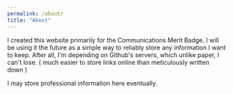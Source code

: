 ```yaml
---
permalink: /about/
title: "About"
---
```


I created this website primarily for the Communications Merit Badge. I will be using it the future as a simple way to reliably store any information I want to keep.
After all, I'm depending on Github's servers, which unlike paper, I can't lose. ( much easier to store links online than meticulously written down )

I may store professional information here eventually.
